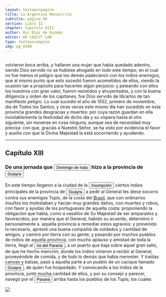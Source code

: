 ```yaml
---
layout: textoporpagina
title: La Argentina Manuscrita
subtitle: página 96
section: Libro II
chapter: Capítulo XIII
author: Rui Díaz de Guzmán
editor: HD CAICYT LAB
type: textoporpagina
img: pg_0100
---
```

<div class="row">
    <div class="column">
<p>volvieron boca arriba, y hallaron una mujer que había quedado adentro, siendo Dios servido no se hubiese ahogado en todo este tiempo; en el cual no fue menos el peligro que los demás padecieron con los indios enemigos, que al mismo punto que esto sucedió fueron acometidos de ellos, viendo la ocasión tan a propósito para hacerles algún perjuicio: y peleando con ellos los nuestros con gran valor, fueron resistidos y ahuyentados, y con la buena diligencia y orden de los capitanes, fue Dios servido de librarlos de tan manifiesto peligro. Lo cual sucedió el año de 1552, primero de noviembre, día de Todos los Santos; y otras veces este mismo día han sucedido en esta provincia grandes desgracias y muertes: por cuya razón guardan en ella inviolablemente la festividad de dicho día y su víspera hasta el otro siguiente, sin moverse en cosa ninguna, aunque sea de necesidad muy precisa: con que, gracias a Nuestro Señor, se ha visto por evidencia el favor y auxilio con que la Divina Majestad la está socorriendo y ayudando.</p><hr><h2>Capítulo XIII</h2><h3>De una jornada que <button class="balloon" data-balloon-pos="up" data-balloon-length="large" data-balloon="Domingo Martínez de Irala (Vergara de la Hermandad de Guipúzcoa, Corona de Castilla, 1509 - Asunción del Paraguay, Virreinato del Perú, 3 de octubre de 1556) fue un conquistador, explorador y colonizador español que como lugarteniente de Juan de Ayolas quien lo nombrara interinamente hasta que regresara como teniente de gobernador de La Candelaria en 1537, luego lo sería de hecho, y posteriormente elegido por el pueblo según real cédula, como teniente de gobernador general de Asunción.Ocupó tres veces el cargo de gobernador interino del Río de la Plata y del Paraguay, en los períodos de 1539 a 1542, de 1544 hasta 1548 y por último desde 1549. El emperador Carlos V lo nombraría definitivamente como titular en el cargo gubernamental en el año 1555, que lo ostentaría hasta su fallecimiento.En 1543 fundó en el Chaco Boreal el Puerto de los Reyes, a orillas del río Paraguay y del pantano de los Jarayes, sobre las costas de la laguna La Gaiba. Avellaneda, Mercedes; Perusset, Macarena, &quot;Irala, el primer estratega del Plata&quot;, en Historia Paraguaya. Anuario de la Academia Paraguaya de la Historia, vol. XLVI, 2006, pp. 319-363.Lafuente Machain, Ricardo, El gobernador Domingo de Irala, Asunción, Academia Paraguaya de la Historia, 2005 [1939].">Domingo de Irala</button> hizo a la provincia de <a href="https://recogito.pelagios.org/document/wzqxhk0h3vpikm/part/1/edit#a0a1d5f5-baf9-46d5-9069-bb9abad77da3" target="_blank"><button class="balloon" data-balloon-pos="up" data-balloon-length="large" data-balloon="Es una amplia región comprendida dentro de la Gobernación del Río de la Plata y el océano Atlántico, en el actual territorio brasileño. Fue colonizada desde Asunción del Paraguay, pero las constantes incursiones de los bandeirantes portugueses frenaron su expansión.">Guayra</button></a></h3><p>En este tiempo llegaron a la ciudad de la <a href="https://recogito.pelagios.org/document/wzqxhk0h3vpikm/part/1/edit#5fcdbffa-129e-4d6e-8c9f-faae587002f6" target="_blank"><button class="balloon" data-balloon-pos="up" data-balloon-length="large" data-balloon="Refiere a Asunción del Paraguay.">Asumpción</button></a> ciertos indios principales de la provincia de <a href="https://recogito.pelagios.org/document/wzqxhk0h3vpikm/part/1/edit#e277908b-d1e1-44c9-94b3-84a9da33fb54" target="_blank"><button class="balloon" data-balloon-pos="up" data-balloon-length="large" data-balloon="Es una amplia región comprendida dentro de la Gobernación del Río de la Plata y el océano Atlántico, en el actual territorio brasileño. Fue colonizada desde Asunción del Paraguay, pero las constantes incursiones de los bandeirantes portugueses frenaron su expansión.">Guayra</button></a> a pedir al General les diese socorro contra sus enemigos <persName xml:id="recogito-1e2979d1-250f-4340-b79a-cb02b2f42dd3" ana="tribe">Tupís</persName>, de la costa del <a href="https://recogito.pelagios.org/document/wzqxhk0h3vpikm/part/1/edit#e8d49119-a5cd-438a-9a97-2ea5494d342d" target="_blank">Brasil</a>, que con ordinarios insultos los molestaban y hacían muy grandes daños, con muertes y robos, con favor y ayudas de los portugueses de aquella costa: proponiendo la obligación que había, como a vasallos de Su Majestad de ser amparados y favorecidos; por manera que el General, habido su acuerdo, determinó ir personalmente a. aquella provincia a remediar estos agravios: y prevenido lo necesario, aprestó una buena compañía de soldados y cantidad de amigos, y caminó por tierra con su gente; y pasando por muchos pueblos de indios de aquella provincia, con mucho aplauso y amistad de toda la tierra, llegó al <a href="https://recogito.pelagios.org/document/wzqxhk0h3vpikm/part/1/edit#6fa09b22-6eed-4730-9ee7-a954471d6371" target="_blank"><button class="balloon" data-balloon-pos="up" data-balloon-length="large" data-balloon="Río Paraná http://www.geonames.org/3430144/rio-parana.html">río del Paraná</button></a>, a un puerto que baja sobre aquel gran salto, de que he hecho mención; donde los indios vinieron a recibir al General, proveyéndole de comida, y de todo lo demás que había menester. Y traídas canoas y balsas, pasó a aquella parte a un pueblo de un cacique llamado <a href="https://recogito.pelagios.org/document/wzqxhk0h3vpikm/part/1/edit#d6264bcf-d640-48a2-8588-fecde61d88f5" target="_blank"><button class="balloon" data-balloon-pos="up" data-balloon-length="large" data-balloon="Es una amplia región comprendida dentro de la Gobernación del Río de la Plata y el océano Atlántico, en el actual territorio brasileño. Fue colonizada desde Asunción del Paraguay, pero las constantes incursiones de los bandeirantes portugueses frenaron su expansión.">Guayra</button></a>, de quien fue hospedado. Y convocando a los indios de la provincia, juntó mucha cantidad de ellos, y por su consejo y parecer, navegó por el <a href="https://recogito.pelagios.org/document/wzqxhk0h3vpikm/part/1/edit#1e918864-92d5-4c27-98bb-9e88026e49de" target="_blank"><button class="balloon" data-balloon-pos="up" data-balloon-length="large" data-balloon="Refiere al río Paraná">Paraná</button></a> arriba hasta los pueblos de los <persName xml:id="recogito-08fd4f93-1042-4ea5-be19-d79f87d9e104" ana="tribe">Tupís</persName>; los cuales</p></div>

<div class="column">
<a href="{{site.baseurl}}/assets/img/argentina_manuscrita/{{page.img}}.jpg"><img src="{{site.baseurl}}/assets/img/argentina_manuscrita/{{page.img}}.jpg"></a>
</div>
</div>